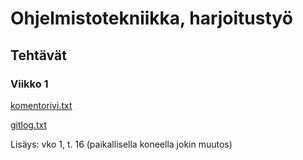 # Ohjelmistotekniikka, harjoitustyö

## Tehtävät

### Viikko 1

[komentorivi.txt](https://github.com/KatjaKvintus/ot-harjoitustyo/blob/master/laskarit/viikko1/komentorivi.txt)

[gitlog.txt](https://github.com/KatjaKvintus/ot-harjoitustyo/blob/master/laskarit/viikko1/gitlog.txt)

Lisäys: vko 1, t. 16 (paikallisella koneella jokin muutos)
